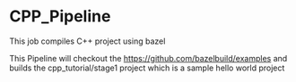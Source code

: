 # CPP_Pipeline
This job compiles C++ project using bazel 


This Pipeline will checkout the https://github.com/bazelbuild/examples and
builds the cpp_tutorial/stage1 project which is a sample hello world project
